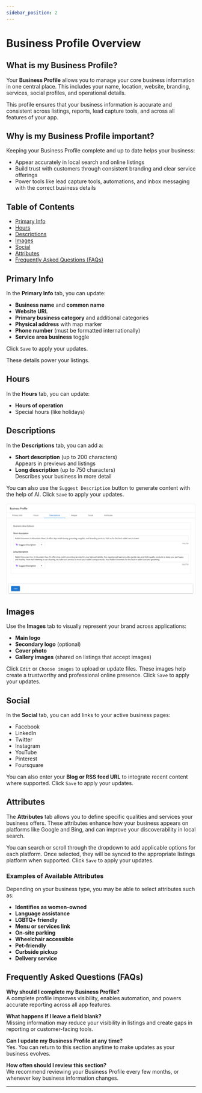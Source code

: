 ```yaml
---
sidebar_position: 2
---
```

# Business Profile Overview

## What is my Business Profile?
Your **Business Profile** allows you to manage your core business information in one central place. This includes your name, location, website, branding, services, social profiles, and operational details.

This profile ensures that your business information is accurate and consistent across listings, reports, lead capture tools, and across all features of your app.

## Why is my Business Profile important?
Keeping your Business Profile complete and up to date helps your business:
- Appear accurately in local search and online listings
- Build trust with customers through consistent branding and clear service offerings
- Power tools like lead capture tools, automations, and inbox messaging with the correct business details

## Table of Contents
- [Primary Info](#primary-info)
- [Hours](#hours)
- [Descriptions](#descriptions)
- [Images](#images)
- [Social](#social)
- [Attributes](#attributes)
- [Frequently Asked Questions (FAQs)](#frequently-asked-questions-faqs)

## Primary Info
In the **Primary Info** tab, you can update:

- **Business name** and **common name**
- **Website URL**
- **Primary business category** and additional categories
- **Physical address** with map marker
- **Phone number** (must be formatted internationally)
- **Service area business** toggle

Click `Save` to apply your updates.

These details power your listings. 

## Hours
In the **Hours** tab, you can update:

- **Hours of operation**
- Special hours (like holidays)

## Descriptions
In the **Descriptions** tab, you can add a:

- **Short description** (up to 200 characters)  
  Appears in previews and listings  
- **Long description** (up to 750 characters)  
  Describes your business in more detail  

You can also use the `Suggest Description` button to generate content with the help of AI. Click `Save` to apply your updates.

![Administration Settings Overview](./img/administration_descriptions.png)

## Images
Use the **Images** tab to visually represent your brand across applications:

- **Main logo**
- **Secondary logo** (optional)
- **Cover photo**
- **Gallery images** (shared on listings that accept images)

Click `Edit` or `Choose images` to upload or update files. These images help create a trustworthy and professional online presence. Click `Save` to apply your updates.

## Social
In the **Social** tab, you can add links to your active business pages:

- Facebook  
- LinkedIn  
- Twitter  
- Instagram  
- YouTube  
- Pinterest  
- Foursquare  

You can also enter your **Blog or RSS feed URL** to integrate recent content where supported. Click `Save` to apply your updates.

## Attributes

The **Attributes** tab allows you to define specific qualities and services your business offers. These attributes enhance how your business appears on platforms like Google and Bing, and can improve your discoverability in local search.

You can search or scroll through the dropdown to add applicable options for each platform. Once selected, they will be synced to the appropriate listings platform when supported. Click `Save` to apply your updates.

### Examples of Available Attributes

Depending on your business type, you may be able to select attributes such as:

- **Identifies as women-owned**
- **Language assistance**
- **LGBTQ+ friendly**
- **Menu or services link**
- **On-site parking**
- **Wheelchair accessible**
- **Pet-friendly**
- **Curbside pickup**
- **Delivery service**


## Frequently Asked Questions (FAQs)

**Why should I complete my Business Profile?**  
A complete profile improves visibility, enables automation, and powers accurate reporting across all app features.

**What happens if I leave a field blank?**  
Missing information may reduce your visibility in listings and create gaps in reporting or customer-facing tools.

**Can I update my Business Profile at any time?**  
Yes. You can return to this section anytime to make updates as your business evolves.

**How often should I review this section?**  
We recommend reviewing your Business Profile every few months, or whenever key business information changes.

---
